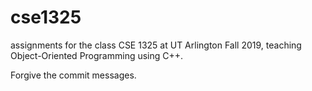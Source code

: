 # cse1325
assignments for the class CSE 1325 at UT Arlington Fall 2019, teaching Object-Oriented Programming using C++.

Forgive the commit messages.
